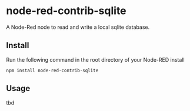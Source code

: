 node-red-contrib-sqlite
=======================
A Node-Red node to read and write a local sqlite database.

Install
-------

Run the following command in the root directory of your Node-RED install

    npm install node-red-contrib-sqlite


Usage
-----

tbd
